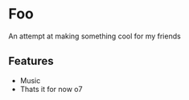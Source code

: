 # Foo

An attempt at making something cool for my friends

## Features
- Music
- Thats it for now o7
